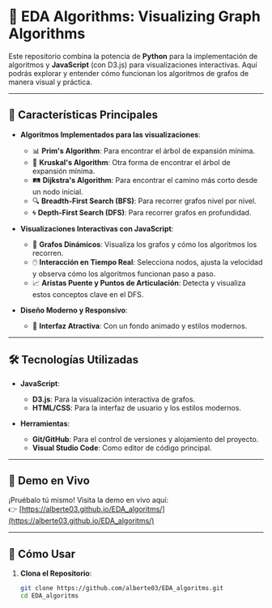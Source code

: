 # 🚀 EDA Algorithms: Visualizing Graph Algorithms

Este repositorio combina la potencia de **Python** para la implementación de algoritmos y **JavaScript** (con D3.js) para visualizaciones interactivas. Aquí podrás explorar y entender cómo funcionan los algoritmos de grafos de manera visual y práctica.

---

## 🌟 Características Principales

- **Algoritmos Implementados para las visualizaciones**:
  - 📊 **Prim's Algorithm**: Para encontrar el árbol de expansión mínima.
  - 🧩 **Kruskal's Algorithm**: Otra forma de encontrar el árbol de expansión mínima.
  - 🛤️ **Dijkstra's Algorithm**: Para encontrar el camino más corto desde un nodo inicial.
  - 🔍 **Breadth-First Search (BFS)**: Para recorrer grafos nivel por nivel.
  - 🌀 **Depth-First Search (DFS)**: Para recorrer grafos en profundidad.

- **Visualizaciones Interactivas con JavaScript**:
  - 🎨 **Grafos Dinámicos**: Visualiza los grafos y cómo los algoritmos los recorren.
  - 🖱️ **Interacción en Tiempo Real**: Selecciona nodos, ajusta la velocidad y observa cómo los algoritmos funcionan paso a paso.
  - 📈 **Aristas Puente y Puntos de Articulación**: Detecta y visualiza estos conceptos clave en el DFS.

- **Diseño Moderno y Responsivo**:
  - 🎉 **Interfaz Atractiva**: Con un fondo animado y estilos modernos.

---

## 🛠️ Tecnologías Utilizadas

- **JavaScript**:
  - **D3.js**: Para la visualización interactiva de grafos.
  - **HTML/CSS**: Para la interfaz de usuario y los estilos modernos.

- **Herramientas**:
  - **Git/GitHub**: Para el control de versiones y alojamiento del proyecto.
  - **Visual Studio Code**: Como editor de código principal.

---

## 🎥 Demo en Vivo

¡Pruébalo tú mismo! Visita la demo en vivo aquí:  
👉 [https://alberte03.github.io/EDA_algoritms/](https://alberte03.github.io/EDA_algoritms/)

---

## 🚀 Cómo Usar

1. **Clona el Repositorio**:

   ```bash
   git clone https://github.com/alberte03/EDA_algoritms.git
   cd EDA_algoritms
